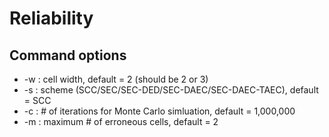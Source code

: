 # Reliability

## Command options
+ -w : cell width, default = 2 (should be 2 or 3)
+ -s : scheme (SCC/SEC/SEC-DED/SEC-DAEC/SEC-DAEC-TAEC), default = SCC
+ -c : # of iterations for Monte Carlo simluation, default = 1,000,000
+ -m : maximum # of erroneous cells, default = 2
